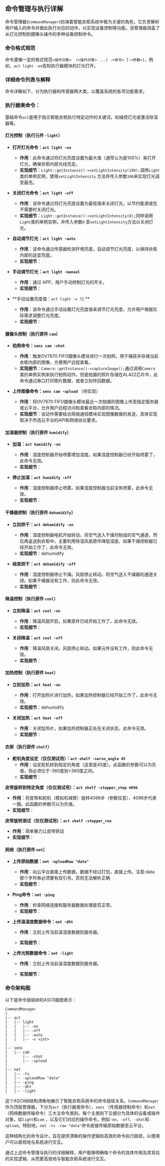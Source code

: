 ## 命令管理与执行详解

命令管理器(`CommandManager`)扮演着智能衣柜系统中极为关键的角色，它负责解析用户输入的命令并据此执行对应的动作，以实现设备控制等功能。该管理器涵盖了从灯光控制到摄像头操作的多种设备控制命令。

### 命令格式规范

命令遵循一定的格式规范`<操作对象>  (<操作对象> ...) -<命令> [-<参数>]`，例如，`act light -on`告知执行器模块的灯光打开。

### 详细命令列表与解释

命令详解如下，分为执行器和传感器两大类，以覆盖系统的各项功能需求。





### 执行器类命令：

基础命令`act`是用于指示智能衣柜执行特定动作的关键词，如操控灯光或激活除湿器等。

#### 灯光控制（执行元件 `-light`）

- **打开灯光命令：`act light -on`**
    - **作用**：此命令通过将灯光亮度设置为最大值（通常认为是100%）来打开灯光，确保衣柜内部光线充足。
    - **实现细节**：`Light::getInstance()->setLightIntensity(100);`调用`Light`类的单例实例，使用`setLightIntensity`
      方法并传入参数`100`来实现灯光调至最亮。

- **关闭灯光命令：`act light -off`**
    - **作用**：该命令通过将灯光亮度设置为最低值来关闭灯光，以节约能源或在不需要时关闭灯光。
    - **实现细节**：`Light::getInstance()->setLightIntensity(0);`同样调用`Light`类的单例实例，并传入参数`0`
      至`setLightIntensity`方法以关闭灯光。

- **自动调节灯光：`act light -auto`**
  - **作用**：该命令通过传感器检测环境亮度，自动调节灯光亮度，以保持衣柜内部的适宜亮度。
  - **实现细节**：

- **手动调节灯光：`act light -manuel`**
  - **作用**：通过 APP，用户手动控制灯光的开关。
  - **实现细节**：

- **手动设置亮度值：`act light -v 72` **
  - **作用**：该命令通过手动设置灯光亮度值来调节灯光亮度，允许用户根据实际需求调整灯光亮度。
  - **实现细节**：

#### 摄像头控制（执行原件 `cam`）

- **拍照命令：`sens cam -shot`**
    - **作用**：触发OV7670 FIFO摄像头模块进行一次拍照，用于捕获并存储当前衣柜内部的图像，方便用户远程查看。
    - **实现细节**：`Camera::getInstance()->captureImage();`通过调用`Camera`
      类的单例实例来执行拍照动作。但是拍摄的照片存储在AL422芯片中，此命令通过串口打印图片数据，或者立刻传回数据。

- **上传图像命令：`sens cam -upload`** （待实现）
    - **作用**：将OV7670 FIFO摄像头模块最近一次拍摄的图像上传至指定服务器或云平台，允许用户远程访问和查看衣柜内部的情况。
    - **实现细节**：该动作需要结合网络通信模块实现图像数据的发送，具体实现取决于所选云平台的API和网络协议要求。


#### 加湿器控制（执行原件 `humidify`）

- **加湿：`act humidify -on`**
  - **作用**：湿度控制器开始喷雾增加湿度。如果湿度控制器已经开始喷雾了，此命令无效。
  - **实现细节**：

- **停止加湿：`act humidify -off`**
  - **作用**：湿度控制器停止喷雾。如果湿度控制器当前没有喷雾，此命令无效。
  - **实现细节**：

#### 干燥器控制（执行原件 `dehumidify`）

- **立刻烘干：`act dehumidify -on`**
  - **作用**：湿度控制器电机开始转动，将空气送入干燥剂制成的空气通道，然后再返送到衣柜中，主要利用除湿风扇原件降低湿度。如果干燥控制器已经开始工作了，此命令无效。
  - **实现细节**：dehumidify

- **结束烘干：`act dehumidify -off`**
  - **作用**：湿度控制器停止干燥。风扇停止转动，将空气送入干燥器的通道关闭。如果干燥器没有工作，则此命令无效。
  - **实现细节**：


#### 降温控制（执行原件 `cool`）

- **立刻降温：`act cool -on`**
  - **作用**：降温风扇开启。如果原件已经开始工作了，此命令无效。
  - **实现细节**：

- **关闭降温：`act cool -off`**
  - **作用**：降温风扇关闭，风扇停止转动。如果元件没有工作，则此命令无效。
  - **实现细节**：

#### 加热控制（执行原件 `heat`）

- **立刻加热：`act heat -on`**
  - **作用**：打开加热片进行加热，如果加热控制器已经开始工作了，此命令无效。
  - **实现细节**：dehumidify

- **关闭加热：`act heat -off`**
  - **作用**：关闭加热片，如果加热控制器正处在关闭状态，此命令无效。
  - **实现细节**：

#### 衣架（执行原件 `shelf`）

- **舵机角度设定（仅仅测试用）：`act shelf -servo_angle 45`**
  - **作用**：设定舵机转到规定的角度（这里是45度）。此函数的参数可以为负值，但必须位于-360度到+360度之间。
  - **实现细节**：

**皮带旋转到特定角度（仅仅测试用）：`act shelf -stepper_step 4096`**

- **作用**：将皮带和舵机（模拟机械臂）旋转4096步（参数任意），4096步代表一圈。此函数的参数可以为负值。
- **实现细节**：

**皮带旋转测试（仅仅测试用）：`act shelf -stepper_run`**

- **作用**：简单暴力让皮带转动
- **实现细节**：








#### 网络（执行原件 `net`）

- **上传原始数据：`net -uploadRaw "data"`**
  - **作用**：向云平台直接上传数据。数据不经过打包，直接上传。注意:data 那个字符串必须要有双引号。否则无法解析正确
  - **实现细节**：

- **Ping命令：`net -ping`**
  - **作用**：检查网络连接和服务器数据处理是否正常。
  - **实现细节**：

- **上传温湿度数据命令：`net -dht`**
  - **作用**：立刻上传当前温湿度数据到服务器。
  
  - **实现细节**：
  
- **上传光照数据命令：`net -light`**
  - **作用**：立刻上传当前温湿度数据到服务器。
  
  - **实现细节**：
  





### 命令架构图

以下是命令层级树的ASCII画图表示：

```
CommandManager
|
|-- act
|   |-- light
|   |   |-- -on
|   |   |-- -off
|   |   |-- -auto
|   |   |-- -v <int>
|
|-- sens
|   |-- cam
|       |-- -shot
|       |-- -upload
|
|-- net
|   |-- -tx
|   |-- -uploadRaw "data"
|   |-- -ping
|   |-- -dht
|   |-- -light
```

这个ASCII树结构清晰地展示了智能衣柜系统中的命令层级关系。`CommandManager`作为顶层管理器，下分为`act`（执行器类命令）、`sens`
（传感器控制命令）和`net`（网络数据传输命令）三大主命令类别。每个主类别下又细分为具体的设备或操作对象，如`light`和`cam`
，以及它们对应的操作命令，例如`-on`、`-off`、`-shot`和`-upload`。特别地，`net -tx -raw "data"`命令直接传输原始数据至云平台。

这种结构化的命令设计，旨在提供清晰的操作逻辑和高效的命令执行路径，以便用户可以直观地与系统进行交互。

通过上述命令管理与执行的详细解释，用户能够明确每个命令的具体作用及其背后的实现逻辑，从而更高效地与智能衣柜系统进行交互。